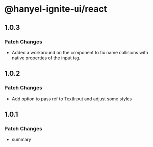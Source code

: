 # @hanyel-ignite-ui/react

## 1.0.3

### Patch Changes

- Added a workaround on the <TextInput /> component to fix name collisions with native properties of the input tag.

## 1.0.2

### Patch Changes

- Add option to pass ref to TextInput and adjust some styles

## 1.0.1

### Patch Changes

- summary

